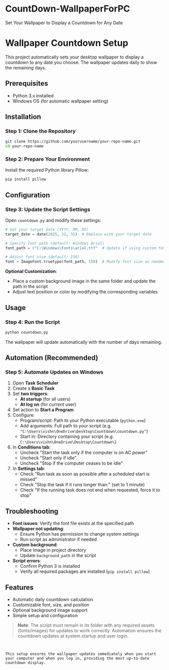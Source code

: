 
# CountDown-WallpaperForPC
Set Your Wallpaper to Display a Countdown for Any Date

# Wallpaper Countdown Setup

This project automatically sets your desktop wallpaper to display a countdown to any date you choose. The wallpaper updates daily to show the remaining days.

## Prerequisites
- Python 3.x installed
- Windows OS (for automatic wallpaper setting)

## Installation

### Step 1: Clone the Repository
```bash
git clone https://github.com/yourusername/your-repo-name.git
cd your-repo-name
```

### Step 2: Prepare Your Environment
Install the required Python library Pillow:
```bash
pip install pillow
```

## Configuration

### Step 3: Update the Script Settings
Open `countdown.py` and modify these settings:

```python
# Set your target date (YYYY, MM, DD)
target_date = date(2025, 12, 31)  # Replace with your target date

# Specify font path (default: Windows Arial)
font_path = r"C:\Windows\Fonts\arial.ttf"  # Update if using custom font

# Adjust font size (default: 150)
font = ImageFont.truetype(font_path, 150)  # Modify font size as needed
```

**Optional Customization**:
- Place a custom background image in the same folder and update the path in the script
- Adjust text position or color by modifying the corresponding variables

## Usage

### Step 4: Run the Script
```bash
python countdown.py
```
The wallpaper will update automatically with the number of days remaining.

## Automation (Recommended)

### Step 5: Automate Updates on Windows
1. Open **Task Scheduler**
2. Create a **Basic Task**
3. Set **two triggers**:
   - **At startup** (for all users)
   - **At log on** (for current user)
4. Set action to **Start a Program**
5. Configure:
   - Program/script: Path to your Python executable (`python.exe`)
   - Add arguments: Full path to your script (e.g. `"C:\Users\vishn\OneDrive\Desktop\Countdown\countdown.py"`)
   - Start in: Directory containing your script (e.g. `C:\Users\vishn\OneDrive\Desktop\Countdown\`)
6. In **Conditions tab**:
   - Uncheck "Start the task only if the computer is on AC power"
   - Uncheck "Start only if idle"
   - Uncheck "Stop if the computer ceases to be idle"
7. In **Settings tab**:
   - Check "Run task as soon as possible after a scheduled start is missed"
   - Check "Stop the task if it runs longer than:" (set to 1 minute)
   - Check "If the running task does not end when requested, force it to stop"

## Troubleshooting
- **Font issues**: Verify the font file exists at the specified path
- **Wallpaper not updating**:
  - Ensure Python has permission to change system settings
  - Run script as administrator if needed
- **Custom background**:
  - Place image in project directory
  - Update `background_path` in the script
- **Script errors**:
  - Confirm Python 3 is installed
  - Verify all required packages are installed (`pip install pillow`)

## Features
- Automatic daily countdown calculation
- Customizable font, size, and position
- Optional background image support
- Simple setup and configuration

> **Note**: The script must remain in its folder with any required assets (fonts/images) for updates to work correctly. Automation ensures the countdown updates at system startup and user login.
```


This setup ensures the wallpaper updates immediately when you start your computer and when you log in, providing the most up-to-date countdown display.
